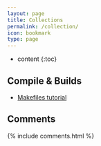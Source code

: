 ```yaml
---
layout: page
title: Collections
permalink: /collection/
icon: bookmark
type: page
---
```


* content
{:toc}

## Compile & Builds

* [Makefiles tutorial](https://makefiletutorial.com/)

## Comments

{% include comments.html %}
